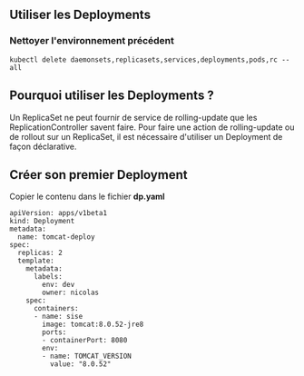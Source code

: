 ## Utiliser les Deployments

### Nettoyer l'environnement précédent

`kubectl delete daemonsets,replicasets,services,deployments,pods,rc --all`

## Pourquoi utiliser les Deployments ?

Un ReplicaSet ne peut fournir de service de rolling-update que les ReplicationController savent faire.
Pour faire une action de rolling-update ou de rollout sur un ReplicaSet, il est nécessaire d'utiliser un Deployment de façon déclarative.

## Créer son premier Deployment

Copier le contenu dans le fichier **dp.yaml**

```
apiVersion: apps/v1beta1
kind: Deployment
metadata:
  name: tomcat-deploy
spec:
  replicas: 2
  template:
    metadata:
      labels:
        env: dev
        owner: nicolas
    spec:
      containers:
      - name: sise
        image: tomcat:8.0.52-jre8
        ports:
        - containerPort: 8080
        env:
        - name: TOMCAT_VERSION
          value: "8.0.52"
```








